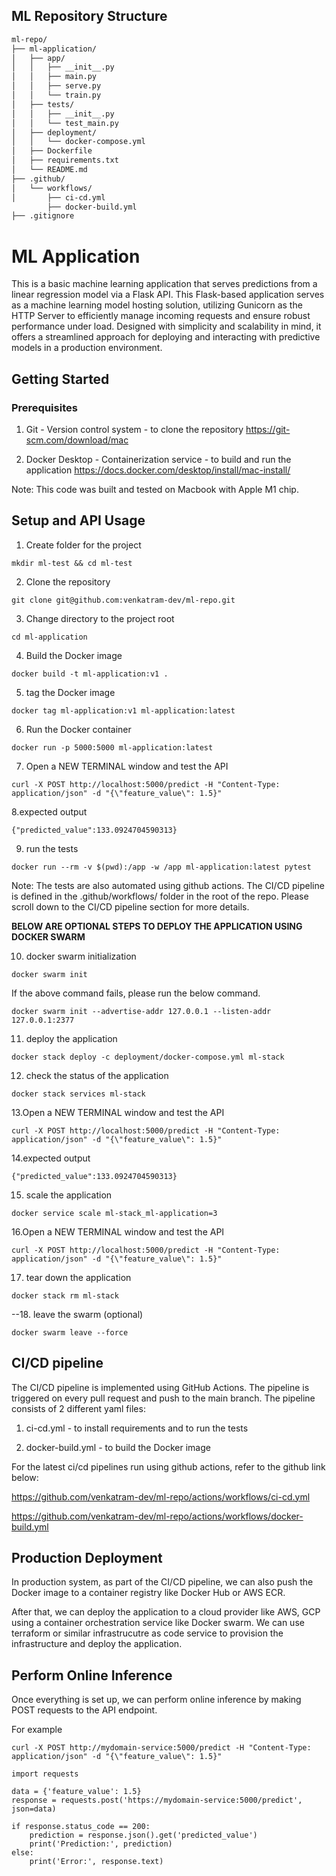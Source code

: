 

## ML Repository Structure
```bash
ml-repo/
├── ml-application/
│   ├── app/
│   │   ├── __init__.py
│   │   ├── main.py
│   │   ├── serve.py
│   │   └── train.py
│   ├── tests/
│   │   ├── __init__.py
│   │   └── test_main.py
│   ├── deployment/
│   │   └── docker-compose.yml
│   ├── Dockerfile
│   ├── requirements.txt
│   └── README.md
├── .github/
│   └── workflows/
│       ├── ci-cd.yml
        ├── docker-build.yml
├── .gitignore
```

# ML Application

This is a basic machine learning application that serves predictions from a linear regression model via a Flask API.
This Flask-based application serves as a machine learning model hosting solution, utilizing Gunicorn as the HTTP Server to efficiently manage incoming requests and ensure robust performance under load. Designed with simplicity and scalability in mind, it offers a streamlined approach for deploying and interacting with predictive models in a production environment.

## Getting Started

### Prerequisites

1. Git - Version control system - to clone the repository
    https://git-scm.com/download/mac


2. Docker Desktop - Containerization service - to build and run the application
   https://docs.docker.com/desktop/install/mac-install/

Note: This code was built and tested on Macbook with Apple M1 chip.

## Setup and API Usage

1. Create folder for the project

```mkdir ml-test && cd ml-test```

2. Clone the repository

```git clone git@github.com:venkatram-dev/ml-repo.git```


3. Change directory to the project root

```cd ml-application```

4. Build the Docker image

```docker build -t ml-application:v1 .```

5. tag the Docker image

```docker tag ml-application:v1 ml-application:latest```

6. Run the Docker container

```docker run -p 5000:5000 ml-application:latest```

7. Open a NEW TERMINAL window and test the API

```
curl -X POST http://localhost:5000/predict -H "Content-Type: application/json" -d "{\"feature_value\": 1.5}"
```
8.expected output

```
{"predicted_value":133.0924704590313}
```

9. run the tests

```docker run --rm -v $(pwd):/app -w /app ml-application:latest pytest```

Note: The tests are also automated using github actions. The CI/CD pipeline is defined in the .github/workflows/ folder
in the root of the repo. Please scroll down to the CI/CD pipeline section for more details.


**BELOW ARE OPTIONAL STEPS TO DEPLOY THE APPLICATION USING DOCKER SWARM**

10. docker swarm initialization

```docker swarm init```

If the above command fails, please run the below command.

```docker swarm init --advertise-addr 127.0.0.1 --listen-addr 127.0.0.1:2377```

11. deploy the application

```docker stack deploy -c deployment/docker-compose.yml ml-stack```

12. check the status of the application

```docker stack services ml-stack```

13.Open a NEW TERMINAL window and test the API

```
curl -X POST http://localhost:5000/predict -H "Content-Type: application/json" -d "{\"feature_value\": 1.5}"
```

14.expected output

```
{"predicted_value":133.0924704590313}
```

15. scale the application

```docker service scale ml-stack_ml-application=3```

16.Open a NEW TERMINAL window and test the API

```
curl -X POST http://localhost:5000/predict -H "Content-Type: application/json" -d "{\"feature_value\": 1.5}"
```

17. tear down the application

```docker stack rm ml-stack```

--18. leave the swarm (optional)

```docker swarm leave --force```

## CI/CD pipeline

The CI/CD pipeline is implemented using GitHub Actions. The pipeline is triggered on every pull request and push to the main branch. 
The pipeline consists of 2 different yaml files:

1. ci-cd.yml - to install requirements and to run the tests

2. docker-build.yml - to build the Docker image

For the latest ci/cd pipelines run using github actions, refer to the github link below:

https://github.com/venkatram-dev/ml-repo/actions/workflows/ci-cd.yml

https://github.com/venkatram-dev/ml-repo/actions/workflows/docker-build.yml


## Production Deployment

In production system, as part of the CI/CD pipeline, we can also push the Docker image to a container registry like Docker Hub or AWS ECR.

After that, we can deploy the application to a cloud provider like AWS, GCP using a container orchestration service like Docker swarm.
We can use terraform or similar infrastrucutre as code service to provision the infrastructure and deploy the application.

## Perform Online Inference
Once everything is set up, we can perform online inference by making POST requests to the API endpoint.

For example 

```
curl -X POST http://mydomain-service:5000/predict -H "Content-Type: application/json" -d "{\"feature_value\": 1.5}"
```

```
import requests

data = {'feature_value': 1.5}
response = requests.post('https://mydomain-service:5000/predict', json=data)

if response.status_code == 200:
    prediction = response.json().get('predicted_value')
    print('Prediction:', prediction)
else:
    print('Error:', response.text)
```

